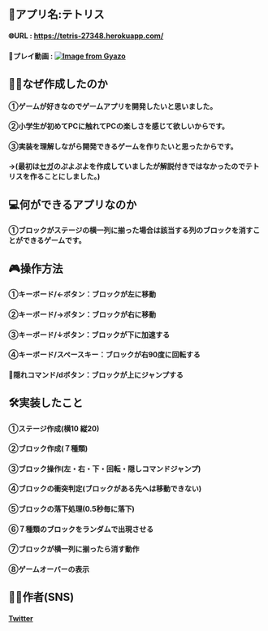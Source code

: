 ## 📲アプリ名:テトリス
#### 🌐URL  : https://tetris-27348.herokuapp.com/
#### 📱プレイ動画  : [![Image from Gyazo](https://i.gyazo.com/e0684ce81b9109d5f1c245a143e61ecb.gif)](https://gyazo.com/e0684ce81b9109d5f1c245a143e61ecb)


## 🤔💭なぜ作成したのか
#### ①ゲームが好きなのでゲームアプリを開発したいと思いました。
#### ②小学生が初めてPCに触れてPCの楽しさを感じて欲しいからです。
#### ③実装を理解しながら開発できるゲームを作りたいと思ったからです。
#### →(最初は[セガ](https://puyo.sega.jp/program_2020/)のぷよぷよを作成していましたが解説付きではなかったのでテトリスを作ることにしました。)

## 💻何ができるアプリなのか
#### ①ブロックがステージの横一列に揃った場合は該当する列のブロックを消すことができるゲームです。

## 🎮操作方法
#### ①キーボード/←ボタン：ブロックが左に移動
#### ②キーボード/→ボタン：ブロックが右に移動
#### ③キーボード/↓ボタン：ブロックが下に加速する
#### ④キーボード/スペースキー：ブロックが右90度に回転する
#### 🌟隠れコマンド/dボタン：ブロックが上にジャンプする

## 🛠実装したこと
#### ①ステージ作成(横10 縦20)
#### ②ブロック作成(７種類)
#### ③ブロック操作(左・右・下・回転・隠しコマンドジャンプ)
#### ④ブロックの衝突判定(ブロックがある先へは移動できない)
#### ⑤ブロックの落下処理(0.5秒毎に落下)
#### ⑥７種類のブロックをランダムで出現させる
#### ⑦ブロックが横一列に揃ったら消す動作
#### ⑧ゲームオーバーの表示

## 👦🏻作者(SNS)
#### [Twitter](https://twitter.com/teraohiro8)
